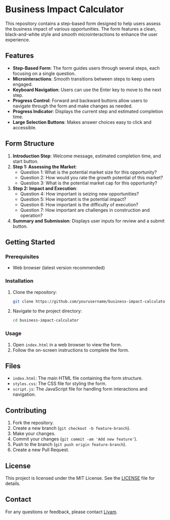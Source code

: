 # Business Impact Calculator

This repository contains a step-based form designed to help users assess the business impact of various opportunities. The form features a clean, black-and-white style and smooth microinteractions to enhance the user experience.

## Features

- **Step-Based Form**: The form guides users through several steps, each focusing on a single question.
- **Microinteractions**: Smooth transitions between steps to keep users engaged.
- **Keyboard Navigation**: Users can use the Enter key to move to the next step.
- **Progress Control**: Forward and backward buttons allow users to navigate through the form and make changes as needed.
- **Progress Indicator**: Displays the current step and estimated completion time.
- **Large Selection Buttons**: Makes answer choices easy to click and accessible.

## Form Structure

1. **Introduction Step**: Welcome message, estimated completion time, and start button.
2. **Step 1: Assessing the Market**:
    - Question 1: What is the potential market size for this opportunity?
    - Question 2: How would you rate the growth potential of this market?
    - Question 3: What is the potential market cap for this opportunity?
3. **Step 2: Impact and Execution**:
    - Question 4: How important is seizing new opportunities?
    - Question 5: How important is the potential impact?
    - Question 6: How important is the difficulty of execution?
    - Question 7: How important are challenges in construction and operation?
4. **Summary and Submission**: Displays user inputs for review and a submit button.

## Getting Started

### Prerequisites

- Web browser (latest version recommended)

### Installation

1. Clone the repository:
    ```bash
    git clone https://github.com/yourusername/business-impact-calculator.git
    ```
2. Navigate to the project directory:
    ```bash
    cd business-impact-calculator
    ```

### Usage

1. Open `index.html` in a web browser to view the form.
2. Follow the on-screen instructions to complete the form.

## Files

- `index.html`: The main HTML file containing the form structure.
- `styles.css`: The CSS file for styling the form.
- `script.js`: The JavaScript file for handling form interactions and navigation.

## Contributing

1. Fork the repository.
2. Create a new branch (`git checkout -b feature-branch`).
3. Make your changes.
4. Commit your changes (`git commit -am 'Add new feature'`).
5. Push to the branch (`git push origin feature-branch`).
6. Create a new Pull Request.

## License

This project is licensed under the MIT License. See the [LICENSE](LICENSE) file for details.

## Contact

For any questions or feedback, please contact [Liyam](mailto:liyamflexer@gmail.com).

